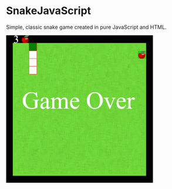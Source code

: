# SnakeJavaScript
Simple, classic snake game created in pure JavaScript and HTML.

<img src="/img/readme1.png" width="400px"></img> 

